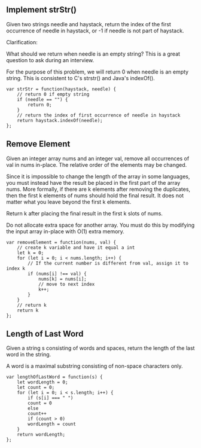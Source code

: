 ## Implement strStr()
Given two strings needle and haystack, return the index of the first occurrence of needle in haystack, or -1 if needle is not part of haystack.

Clarification:

What should we return when needle is an empty string? This is a great question to ask during an interview.

For the purpose of this problem, we will return 0 when needle is an empty string. This is consistent to C's strstr() and Java's indexOf().

```
var strStr = function(haystack, needle) {
    // return 0 if empty string
    if (needle == "") {
        return 0;
    }
    // return the index of first occurrence of needle in haystack
    return haystack.indexOf(needle);
};
```

## Remove Element
Given an integer array nums and an integer val, remove all occurrences of val in nums in-place. The relative order of the elements may be changed.

Since it is impossible to change the length of the array in some languages, you must instead have the result be placed in the first part of the array nums. More formally, if there are k elements after removing the duplicates, then the first k elements of nums should hold the final result. It does not matter what you leave beyond the first k elements.

Return k after placing the final result in the first k slots of nums.

Do not allocate extra space for another array. You must do this by modifying the input array in-place with O(1) extra memory.

```
var removeElement = function(nums, val) {
    // create k variable and have it equal a int
    let k = 0;
    for (let i = 0; i < nums.length; i++) {
        // If the current number is different from val, assign it to index k 
        if (nums[i] !== val) {
            nums[k] = nums[i];
            // move to next index
            k++;
        }
    }
    // return k
    return k
};
```

## Length of Last Word
Given a string s consisting of words and spaces, return the length of the last word in the string.

A word is a maximal substring consisting of non-space characters only.

```
var lengthOfLastWord = function(s) {
    let wordLength = 0;
    let count = 0;
    for (let i = 0; i < s.length; i++) {
        if (s[i] === " ") 
        count = 0
        else
        count++
        if (count > 0) 
        wordLength = count
    }
    return wordLength;
};
```